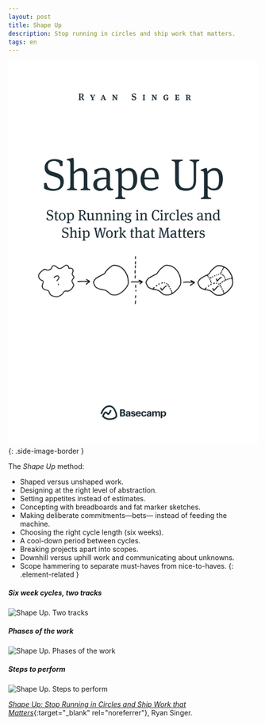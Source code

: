 ```yaml
---
layout: post
title: Shape Up
description: Stop running in circles and ship work that matters.
tags: en
---
```


![Shape Up by Ryan Singer][1]
{: .side-image-border }

The *Shape Up* method:
- Shaped versus unshaped work.
- Designing at the right level of abstraction.
- Setting appetites instead of estimates.
- Concepting with breadboards and fat marker sketches.
- Making deliberate commitments—bets— instead of feeding the machine.
- Choosing the right cycle length (six weeks).
- A cool-down period between cycles.
- Breaking projects apart into scopes.
- Downhill versus uphill work and communicating about unknowns.
- Scope hammering to separate must-haves from nice-to-haves.
{: .element-related }

##### Six week cycles, two tracks
![Shape Up. Two tracks][3]

##### Phases of the work
![Shape Up. Phases of the work][4]

##### Steps to perform
![Shape Up. Steps to perform][5]

[*Shape Up: Stop Running in Circles and Ship Work that Matters*][2]{:target="_blank" rel="noreferrer"}, Ryan Singer.


[1]: /assets/images/notes/12/shape-up.svg
[2]: https://basecamp.com/shapeup
[3]: /assets/images/notes/12/two-tracks.png
[4]: /assets/images/notes/12/phases-of-work.png
[5]: /assets/images/notes/12/steps-to-perform.jpg
